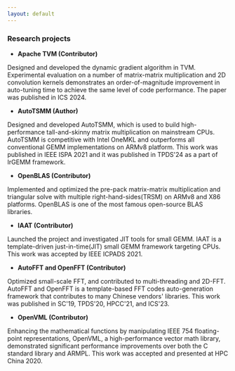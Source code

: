 ```yaml
---
layout: default
---
```


### Research projects
* **Apache TVM (Contributor)**

Designed and developed the dynamic gradient algorithm in TVM. Experimental evaluation on a number of matrix-matrix multiplication and 2D convolution kernels demonstrates an order-of-magnitude improvement in auto-tuning time to achieve the same level of code performance. The paper was published in ICS 2024.

* **AutoTSMM (Author)**

Designed and developed AutoTSMM, which is used to build high-performance tall-and-skinny matrix multiplication on mainstream CPUs. AutoTSMM is competitive with Intel OneMKL and outperforms all conventional GEMM implementations on ARMv8 platform. This work was published in IEEE ISPA 2021 and it was published in TPDS'24 as a part of IrGEMM framework.

* **OpenBLAS (Contributor)**

Implemented and optimized the pre-pack matrix-matrix multiplication and triangular solve with multiple right-hand-sides(TRSM) on ARMv8 and X86 platforms. OpenBLAS is one of the most famous open-source BLAS libraries.

* **IAAT (Contributor)**

Launched the project and investigated JIT tools for small GEMM. IAAT is a template-driven just-in-time(JIT) small GEMM framework targeting CPUs. This work was accepted by IEEE ICPADS 2021.

* **AutoFFT and OpenFFT (Contributor)**

Optimized small-scale FFT, and contributed to multi-threading and 2D-FFT. AutoFFT and OpenFFT is a template-based FFT codes auto-generation framework that contributes to many Chinese vendors' libraries. This work was published in SC'19, TPDS'20, HPCC'21, and ICS'23.

* **OpenVML (Contributor)**
  
Enhancing the mathematical functions by manipulating IEEE 754 floating-point representations, OpenVML, a high-performance vector math library, demonstrated significant performance improvements over both the C standard library and ARMPL. This work was accepted and presented at HPC China 2020.
